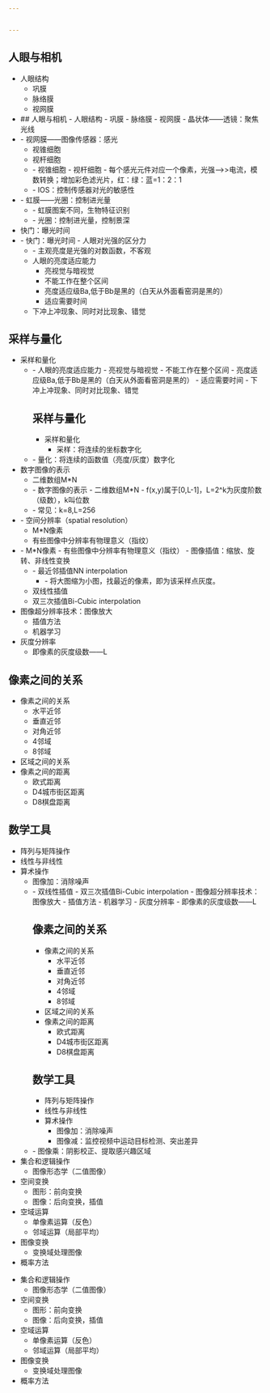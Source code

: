```yaml
---


---
```


<h2 id="人眼与相机">人眼与相机</h2>
<ul>
<li>人眼结构
<ul>
<li>巩膜</li>
<li>脉络膜</li>
<li>视网膜</li>
</ul>
</li>
<li>## 人眼与相机
- 人眼结构
	- 巩膜
	- 脉络膜
	- 视网膜
- 晶状体——透镜：聚焦光线</li>
<li>
- 视网膜——图像传感器：感光
<ul>
<li>视锥细胞</li>
<li>视杆细胞</li>
<li>	- 视锥细胞
	- 视杆细胞
	- 每个感光元件对应一个像素，光强—&gt;>电流，模数转换；增加彩色滤光片，红：绿：蓝=1：2：1</li>
<li>
	- IOS：控制传感器对光的敏感性</li>
</ul>
</li>
<li>
- 虹膜——光圈：控制进光量
<ul>
<li>	- 虹膜图案不同，生物特征识别</li>
<li>
	- 光圈：控制进光量，控制景深</li>
</ul>
</li>
<li>快门：曝光时间</li>
<li>
- 快门：曝光时间
- 人眼对光强的区分力
<ul>
<li>	- 主观亮度是光强的对数函数，不客观</li>
<li>人眼的亮度适应能力
<ul>
<li>亮视觉与暗视觉</li>
<li>不能工作在整个区间</li>
<li>亮度适应级Ba,低于Bb是黑的（白天从外面看窑洞是黑的）</li>
<li>适应需要时间</li>
</ul>
</li>
<li>下冲上冲现象、同时对比现象、错觉</li>
</ul>
</li>
</ul>
<h2 id="采样与量化">采样与量化</h2>
<ul>
<li>采样和量化
<ul>
<li>
	- 人眼的亮度适应能力
		- 亮视觉与暗视觉
		- 不能工作在整个区间
		- 亮度适应级Ba,低于Bb是黑的（白天从外面看窑洞是黑的）
		 - 适应需要时间
	 - 下冲上冲现象、同时对比现象、错觉

## 采样与量化
- 采样和量化
	- 采样：将连续的坐标数字化</li>
<li>
	- 量化：将连续的函数值（亮度/灰度）数字化</li>
</ul>
</li>
<li>数字图像的表示
<ul>
<li>二维数组M*N</li>
<li>
- 数字图像的表示
	- 二维数组M*N
	- f(x,y)属于[0,L-1]，L=2^k为灰度阶数（级数），k叫位数</li>
<li>
	- 常见：k=8,L=256</li>
</ul>
</li>
<li>
- 空间分辨率（spatial resolution）
<ul>
<li>M*N像素</li>
<li>有些图像中分辨率有物理意义（指纹）</li>
</ul>
</li>
<li>	- M*N像素
	- 有些图像中分辨率有物理意义（指纹）	
- 图像插值：缩放、旋转、非线性变换
<ul>
<li>	- 最近邻插值NN interpolation
<ul>
<li>		- 将大图缩为小图，找最近的像素，即为该采样点灰度。</li>
</ul>
</li>
<li>双线性插值</li>
<li>双三次插值Bi-Cubic interpolation</li>
</ul>
</li>
<li>图像超分辨率技术：图像放大
<ul>
<li>插值方法</li>
<li>机器学习</li>
</ul>
</li>
<li>灰度分辨率
<ul>
<li>即像素的灰度级数——L</li>
</ul>
</li>
</ul>
<h2 id="像素之间的关系">像素之间的关系</h2>
<ul>
<li>像素之间的关系
<ul>
<li>水平近邻</li>
<li>垂直近邻</li>
<li>对角近邻</li>
<li>4邻域</li>
<li>8邻域</li>
</ul>
</li>
<li>区域之间的关系</li>
<li>像素之间的距离
<ul>
<li>欧式距离</li>
<li>D4城市街区距离</li>
<li>D8棋盘距离</li>
</ul>
</li>
</ul>
<h2 id="数学工具">数学工具</h2>
<ul>
<li>阵列与矩阵操作</li>
<li>线性与非线性</li>
<li>算术操作
<ul>
<li>图像加：消除噪声</li>
<li>
	- 双线性插值
	- 双三次插值Bi-Cubic interpolation
- 图像超分辨率技术：图像放大
	- 插值方法
	- 机器学习
- 灰度分辨率
	- 即像素的灰度级数——L

## 像素之间的关系
- 像素之间的关系
	- 水平近邻
	- 垂直近邻
	- 对角近邻
	- 4邻域
	- 8邻域
- 区域之间的关系
- 像素之间的距离
	- 欧式距离
	- D4城市街区距离
	- D8棋盘距离

## 数学工具
- 阵列与矩阵操作
- 线性与非线性
- 算术操作
	- 图像加：消除噪声
	- 图像减：监控视频中运动目标检测、突出差异</li>
<li>
	- 图像乘：阴影校正、提取感兴趣区域</li>
</ul>
</li>
<li>集合和逻辑操作
<ul>
<li>图像形态学（二值图像）</li>
</ul>
</li>
<li>空间变换
<ul>
<li>图形：前向变换</li>
<li>图像：后向变换，插值</li>
</ul>
</li>
<li>空域运算
<ul>
<li>单像素运算（反色）</li>
<li>邻域运算（局部平均）</li>
</ul>
</li>
<li>图像变换
<ul>
<li>变换域处理图像</li>
</ul>
</li>
<li>概率方法</li>
</ul>

- 集合和逻辑操作
	- 图像形态学（二值图像）
- 空间变换
	- 图形：前向变换
	- 图像：后向变换，插值
- 空域运算
	- 单像素运算（反色）
	- 邻域运算（局部平均）
- 图像变换
	- 变换域处理图像
- 概率方法
<!--stackedit_data:
eyJoaXN0b3J5IjpbMTEyMTI2Mjk5NF19
-->